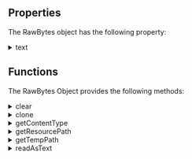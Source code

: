                             


Properties
----------

The RawBytes object has the following property:


<details close markdown="block"><summary>text</summary>

* * *

This API returns the UTF-8 representation of data in the RawBytes. Returns null if the RawBytes object represents a binary data.

### Syntax

```

<RawBytes object>.text
```

### Input Parameters

None

### Example

```

var mainLoc = voltmx.io.FileSystem.getDataDirectoryPath();
var myFileLoc = mainLoc + constants.FILE_PATH_SEPARATOR + "myFile.txt";
var rawBytesObj = new voltmx.io.File(myFileLoc).read();
if (rawBytesObj === null) {
    voltmx.print("rawBytes object is null");
} else {
    voltmx.print(rawBytesObj.text);
}
```

### Return Value

String

### Read/ Write

Read only.

### Platform Availability

Android

* * *
</details>


Functions
---------

The RawBytes Object provides the following methods:


<details close markdown="block"><summary>clear</summary>

* * *

This API clears the content that is held by the RawBytes object.

> **_Note:_** If the RawBytes object contains sensitive text that is generated when data is retrieved from the **TextBox** or **TextArea** widgets with the `isSensitiveText` property enabled, HCL recommends that you clear the content of the object from the app memory using the clear API after the usage of object is done, or the object is no longer needed.

### Syntax

```

RawBytesObject.clear()
```

### Input Parameters

None

### Example

```

//Example to clear the sensitive text content on Android devices
var basicConfig = {  
    id: "textBox1",  
    …,  
    isSensitiveText: true  
};  
var layoutConfig = {…},  
var pspConfig = {…};  
//Creating the Textbox.  
var textBox1 = new voltmx.ui.TextBox2(basicConfig, layoutConfig, pspConfig);  
< FormId >.add(textBox1);  
// Getting user entered text from TextBox  
var textRawBytes = < FormId > .textBox1.text;   
if (voltmx.type(textRawBytes) == "voltmx.types.RawBytes") {   
/* As this api is android specific , this check is needed else calling this api without this check will throw method not found error */  
    textRawBytes.clear();  
}  
textRawBytes = null;
```

### Return Value

None

### Exceptions

None

### Platform Availability

*   Android

* * *

</details>
<details close markdown="block"><summary>clone</summary>

* * *

This API creates and returns a new JavaScript RawBytes Object that is cloned from the specified RawBytes Object.

You can only create a clone for RawBytes of types voltmx.types.RawBytes.CONTENT\_TYPE\_BYTE\_ARRAY and voltmx.types.RawBytes.CONTENT\_TYPE\_CHAR\_ARRAY.

To avoid security issues, the sensitive text held by the Rawbytes Objects (retrieved from a TextBox or TextArea widget present within a Segment widget)is cleared during Form navigation or when the widget is destroyed. If a user wants to hold and use the sensitive text from the RawBytes Object, they can create a copy of the RawBytes Object by using this API.

> **_Note:_** If the RawBytes object contains sensitive text that is generated when data is retrieved from the **TextBox** or **TextArea** widgets with the `isSensitiveText` property enabled, HCL recommends that you clear the content of the object from the app memory using the [clear](#clear) API after the usage of object is done, or the object is no longer needed.

### Syntax

```

RawBytesObject.clone()
```

### Input Parameters

None

### Example

```

//Example to clone an existing RawBytes Object on Android devices
var rowItems = Form1.segmentOne.selectedRowItems;  
var mytext = rowItems[0]["txtSegOne"]["text"];  
if (voltmx.type(mytext) == "voltmx.types.RawBytes") {  
/* As this api is android specific , this check is needed else calling this api without this check will throw a method not found error */  
var clonedRawBytes = mytext.clone();  
}
```

### Return Value

Returns a new JS RawBytes object cloned from the existing RawBytes object.

### Exceptions

None

### Platform Availability

*   Android

* * *

</details>
<details close markdown="block"><summary>getContentType</summary>

* * *

This API retrieves the Content Type of the RawBytes object.

### Syntax

```

RawBytesObject.getContentType()
```

### Input Parameters

None

### Example

```

//The RawBytesObject can be obtained from sources such as TextArea or TextBox widgets with the isSensitiveText property enabled or through FFIs.  
var voltmxrawbytes = rawbytesObject.getContentType();
```

### Return Value

The content type of the RawBytes Object.

Depending on the content type of the RawBytes Object, this API returns one of the following JavaScript constants:

| Constant | Description |
| --- | --- |
| voltmx.types.RawBytes.CONTENT\_TYPE\_BYTE\_ARRAY | Specifies that the content type of the RawBytes Object is a Byte array. RawBytes of this type can be retrieved from a [Cryptography API](voltmx.crypto_functions.md#encrypt) after the text is decrypted. |
| voltmx.types.RawBytes.CONTENT\_TYPE\_CHAR\_ARRAY | Specifies that the content type of the RawBytes Object is a Character array. RawBytes of this type can be retrieved from a TextBox or TextArea widget that has the [isSensitiveText](../../../Iris/iris_widget_prog_guide/Content/TextBox_Properties.md#isSensitiveText) property enabled. |
| voltmx.types.RawBytes.CONTENT\_TYPE\_FILE | Specifies that the content type of the RawBytes Object is a File. RawBytes of this type can be retrieved from a [File API](voltmx.io.file_functions.md#voltmx-io-file-namespace). |
| voltmx.types.RawBytes. CONTENT\_TYPE\_URI | Specifies that the content type of the RawBytes Object is a URI. RawBytes of this type can be retrieved from a [Camera API](voltmx.camera_functions.md#voltmx-camera-namespace). |
| voltmx.types.RawBytes.CONTENT\_TYPE\_BITMAP | Specifies that the content type of the RawBytes Object is a Bitmap. RawBytes of this type can be retrieved from a [Camera API](voltmx.camera_functions.md#voltmx-camera-namespace). |
| voltmx.types.RawBytes.CONTENT\_TYPE\_HTTP\_STREAM | Specifies that the content type of the RawBytes Object is a Network Stream. RawBytes of this type can be retrieved from a [network](voltmx.net_functions.md#HttpRequ). |
| voltmx.types.RawBytes.CONTENT\_TYPE\_NONE | Specifies that the RawBytes Object is empty. RawBytes of this type are set after the [clear](#clear) API is invoked on the RawBytes Object. |

### Exceptions

None

### Platform Availability

*   Android

* * *

</details>
<details close markdown="block"><summary>getResourcePath</summary>

* * *

This API returns the location of rawbytes which can be Android content URI or a file path.

### Syntax

```

RawBytesObject.getResourcePath()
```

### Input Parameters

None

### Example

```

var mainLoc = voltmx.io.FileSystem.getDataDirectoryPath();  
var myFileLoc = mainLoc + constants.FILE_PATH_SEPARATOR + "myFile.txt";  
var rawBytesObj = new voltmx.io.File(myFileLoc).read();  
if (rawBytesObj === null) {  
    voltmx.print("The resource path is not available");  
} else {  
    voltmx.print("The resource path for file is" + rawBytesObj.getResourcePath())  
}

```

### Return Value

| Return Value | Description |
| --- | --- |
| String | Returned when file path is found. |
| Null | Returned when file path is not available. |


### Exceptions

None

### Platform Availability

*   Android
*   iOS

* * *

</details>
<details close markdown="block"><summary>getTempPath</summary>

* * *

This API returns the path where the source files of all RawBytes are stored.

### Syntax

```

RawBytesObject.getTempPath()
```

### Input Parameters

None

### Example

```

var tempPath = voltmx.types.RawBytes.getTempPath();
```

### Return Value

The path of source files of all RawBytes.

### Exceptions

None

### Platform Availability

*   iOS

* * *

</details>
<details close markdown="block"><summary>readAsText</summary>

* * *

This API returns the data as text represented by the RawBytes object. It returns null if the RawBytes object represents binary data.

### Syntax

```

RawBytesObject.readAsText()
```

### Input Parameters

None

### Example

```

var mainLoc = voltmx.io.FileSystem.getDataDirectoryPath();  
var myFileLoc = mainLoc + constants.FILE_PATH_SEPARATOR + "myFile.txt";  
var rawBytesObj = new voltmx.io.File(myFileLoc).read();  
if (rawBytesObj === null) {  
    voltmx.print("rawBytes object is null");  
} else {  
    voltmx.print(rawBytesObj.readAsText());  
}
```

### Return Value

String - text available in this rawbytes.

### Exceptions

None

### Platform Availability

*   Android
*   iOS
*   Windows

* * *

![](resources/prettify/onload.png)
